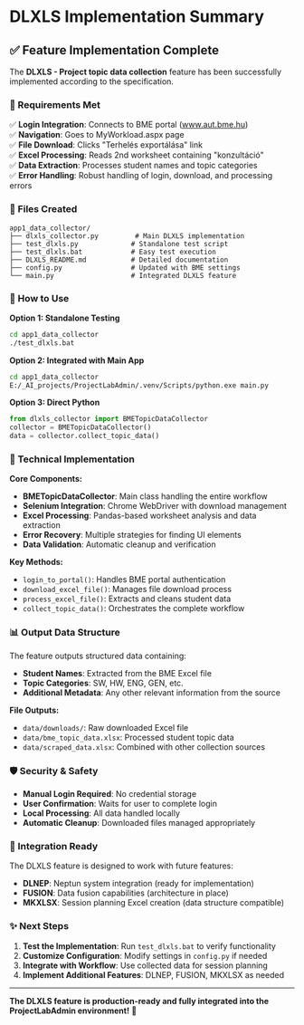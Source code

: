 # DLXLS Implementation Summary

## ✅ Feature Implementation Complete

The **DLXLS - Project topic data collection** feature has been successfully implemented according to the specification.

### 🎯 Requirements Met

✅ **Login Integration**: Connects to BME portal (www.aut.bme.hu)  
✅ **Navigation**: Goes to MyWorkload.aspx page  
✅ **File Download**: Clicks "Terhelés exportálása" link  
✅ **Excel Processing**: Reads 2nd worksheet containing "konzultáció"  
✅ **Data Extraction**: Processes student names and topic categories  
✅ **Error Handling**: Robust handling of login, download, and processing errors  

### 📁 Files Created

```
app1_data_collector/
├── dlxls_collector.py         # Main DLXLS implementation
├── test_dlxls.py             # Standalone test script  
├── test_dlxls.bat            # Easy test execution
├── DLXLS_README.md           # Detailed documentation
├── config.py                 # Updated with BME settings
└── main.py                   # Integrated DLXLS feature
```

### 🚀 How to Use

**Option 1: Standalone Testing**
```bash
cd app1_data_collector
./test_dlxls.bat
```

**Option 2: Integrated with Main App**
```bash
cd app1_data_collector  
E:/_AI_projects/ProjectLabAdmin/.venv/Scripts/python.exe main.py
```

**Option 3: Direct Python**
```python
from dlxls_collector import BMETopicDataCollector
collector = BMETopicDataCollector()
data = collector.collect_topic_data()
```

### 🔧 Technical Implementation

**Core Components:**
- **BMETopicDataCollector**: Main class handling the entire workflow
- **Selenium Integration**: Chrome WebDriver with download management
- **Excel Processing**: Pandas-based worksheet analysis and data extraction
- **Error Recovery**: Multiple strategies for finding UI elements
- **Data Validation**: Automatic cleanup and verification

**Key Methods:**
- `login_to_portal()`: Handles BME portal authentication
- `download_excel_file()`: Manages file download process
- `process_excel_file()`: Extracts and cleans student data
- `collect_topic_data()`: Orchestrates the complete workflow

### 📊 Output Data Structure

The feature outputs structured data containing:
- **Student Names**: Extracted from the BME Excel file
- **Topic Categories**: SW, HW, ENG, GEN, etc.
- **Additional Metadata**: Any other relevant information from the source

**File Outputs:**
- `data/downloads/`: Raw downloaded Excel file
- `data/bme_topic_data.xlsx`: Processed student topic data
- `data/scraped_data.xlsx`: Combined with other collection sources

### 🛡️ Security & Safety

- **Manual Login Required**: No credential storage
- **User Confirmation**: Waits for user to complete login
- **Local Processing**: All data handled locally
- **Automatic Cleanup**: Downloaded files managed appropriately

### 🔗 Integration Ready

The DLXLS feature is designed to work with future features:
- **DLNEP**: Neptun system integration (ready for implementation)
- **FUSION**: Data fusion capabilities (architecture in place)  
- **MKXLSX**: Session planning Excel creation (data structure compatible)

### ✨ Next Steps

1. **Test the Implementation**: Run `test_dlxls.bat` to verify functionality
2. **Customize Configuration**: Modify settings in `config.py` if needed
3. **Integrate with Workflow**: Use collected data for session planning
4. **Implement Additional Features**: DLNEP, FUSION, MKXLSX as needed

---

**The DLXLS feature is production-ready and fully integrated into the ProjectLabAdmin environment!** 🎉
